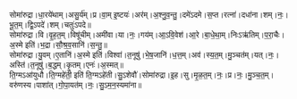 

  
सोमा॑रुद्रा।धा॒रये॑थाम्।असु॒र्य॑म्।प्र।वा॒म् इ॒ष्टयः॑।अर॑म्।अ॒श्नु॒व॒न्तु॒।दमे॑ऽदमे।स॒प्त।रत्ना॑।दधा॑ना।शम्।नः॒।भू॒त॒म्।द्वि॒ऽपदे॑।शम्।चतुः॑ऽपदे॥  
सोमा॑रुद्रा।वि।वृ॒ह॒त॒म्।विषू॑चीम्।अमी॑वा।या।नः॒।गय॑म्।आ॒ऽवि॒वेश॑।आ॒रे।बा॒धे॒था॒म्।निःऽऋ॑तिम्।प॒रा॒चैः।अ॒स्मे इति॑।भ॒द्रा।सौ॒श्र॒व॒सानि॑।स॒न्तु॒॥  
सोमा॑रुद्रा।यु॒वम्।ए॒तानि॑।अ॒स्मे इति॑।विश्वा॑।त॒नूषु॑।भे॒ष॒जानि॑।ध॒त्त॒म्।अव॑।स्य॒त॒म्।मु॒ञ्चत॑म्।यत्।नः॒।अस्ति॑।त॒नूषु॑।ब॒द्धम्।कृ॒तम्।एनः॑।अ॒स्मत्॥  
ति॒ग्मऽआ॑युधौ।ति॒ग्महे॑ती॒ इति॑ ति॒ग्मऽहे॑ती।सु॒ऽशेवौ॑।सोमा॑रुद्रा।इ॒ह।सु।मृ॒ळ॒त॒म्।नः॒।प्र।नः॒।मु॒ञ्च॒त॒म्।वरु॑णस्य।पाशा॑त्।गो॒पा॒यत॑म्।नः॒।सु॒ऽम॒न॒स्यमा॑ना॥  
